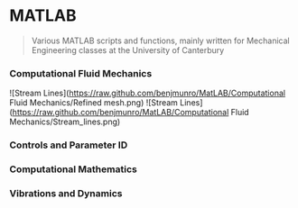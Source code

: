 MATLAB
======

> Various MATLAB scripts and functions, mainly written for Mechanical Engineering classes at the University of Canterbury

### Computational Fluid Mechanics

![Stream Lines](https://raw.github.com/benjmunro/MatLAB/Computational Fluid Mechanics/Refined mesh.png)
![Stream Lines](https://raw.github.com/benjmunro/MatLAB/Computational Fluid Mechanics/Stream_lines.png)

### Controls and Parameter ID




### Computational Mathematics





### Vibrations and Dynamics

